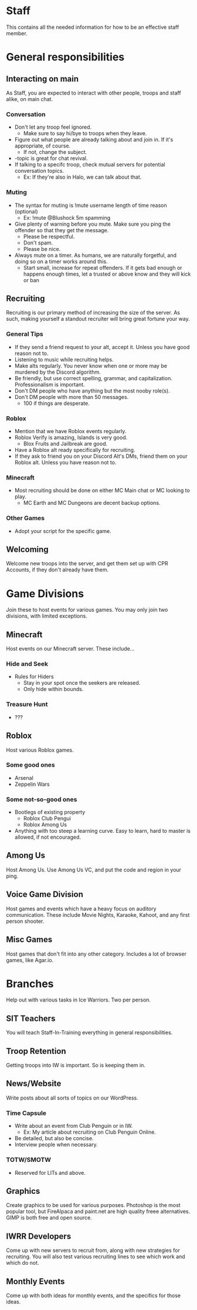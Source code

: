 # Staff
This contains all the needed information for how to be an effective staff member.

# General responsibilities
## Interacting on main
As Staff, you are expected to interact with other people, troops and staff alike, on main chat.

### Conversation
- Don't let any troop feel ignored. 
  - Make sure to say hi/bye to troops when they leave.
- Figure out what people are already talking about and join in. If it's appropriate, of course.
  - If not, change the subject.
- -topic is great for chat revival.
- If talking to a specifc troop, check mutual servers for potential conversation topics.
  - Ex: If they're also in Halo, we can talk about that. 
  
### Muting
- The syntax for muting is !mute username length of time reason (optional)
  - Ex: !mute @Blushock 5m spamming
- Give plenty of warning before you mute. Make sure you ping the offender so that they get the message.
  - Please be respectful.
  - Don't spam.
  - Please be nice.
- Always mute on a timer. As humans, we are naturally forgetful, and doing so on a timer works around this.
  - Start small, increase for repeat offenders. If it gets bad enough or happens enough times, let a trusted or above know and they will kick or ban

## Recruiting
Recruiting is our primary method of increasing the size of the server. As such, making yourself a standout recruiter will bring great fortune your way.

### General Tips
- If they send a friend request to your alt, accept it. Unless you have good reason not to. 
- Listening to music while recruiting helps.
- Make alts regularly. You never know when one or more may be murdered by the Discord algorithm.
- Be friendly, but use correct spelling, grammar, and capitalization. Professionalism is important. 
- Don't DM people who have anything but the most nooby role(s).
- Don't DM people with more than 50 messages.
  - 100 if things are desperate.  

### Roblox
- Mention that we have Roblox events regularly.
- Roblox Verify is amazing, Islands is very good.
  - Blox Fruits and Jailbreak are good.
 - Have a Roblox alt ready specifically for recruiting.
  - If they ask to friend you on your Discord Alt's DMs, friend them on your Roblox alt. Unless you have reason not to.

### Minecraft
- Most recruiting should be done on either MC Main chat or MC looking to play.
  - MC Earth and MC Dungeons are decent backup options.

### Other Games
- Adopt your script for the specific game.
 
## Welcoming
Welcome new troops into the server, and get them set up with CPR Accounts, if they don't already have them.

# Game Divisions
Join these to host events for various games. You may only join two divisions, with limited exceptions.

## Minecraft
Host events on our Minecraft server. These include...

### Hide and Seek
- Rules for Hiders
  - Stay in your spot once the seekers are released.
  - Only hide within bounds.  

### Treasure Hunt
- ???

## Roblox
Host various Roblox games. 

### Some good ones
- Arsenal
- Zeppelin Wars

### Some not-so-good ones
- Bootlegs of existing property
  - Roblox Club Pengui
  - Roblox Among Us
- Anything with too steep a learning curve. Easy to learn, hard to master is allowed, if not encouraged. 

## Among Us
Host Among Us. Use Among Us VC, and put the code and region in your ping.

## Voice Game Division
Host games and events which have a heavy focus on auditory communication. These include Movie Nights, Karaoke, Kahoot, and any first person shooter.

## Misc Games
Host games that don't fit into any other category. Includes a lot of browser games, like Agar.io.

# Branches
Help out with various tasks in Ice Warriors. Two per person.

## SIT Teachers
You will teach Staff-In-Training everything in general responsibilities.

## Troop Retention
Getting troops into IW is important. So is keeping them in.

## News/Website
Write posts about all sorts of topics on our WordPress.

### Time Capsule
- Write about an event from Club Penguin or in IW.
  - Ex: My article about recruiting on Club Penguin Online.
- Be detailed, but also be concise.
- Interview people when necessary. 

### TOTW/SMOTW
- Reserved for LITs and above.

## Graphics
Create graphics to be used for various purposes. Photoshop is the most popular tool, but FireAlpaca and paint.net are high quality freee alternatives. GIMP is both free and open source.

## IWRR Developers
Come up with new servers to recruit from, along with new strategies for recruiting. You will also test various recruiting lines to see which work and which do not.

## Monthly Events
Come up with both ideas for monthly events, and the specifics for those ideas.


